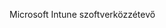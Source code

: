 <Token xmlns:xlink="http://www.w3.org/1999/xlink">Microsoft Intune szoftverközzétevő</Token>

<!--HONumber=May16_HO1-->


